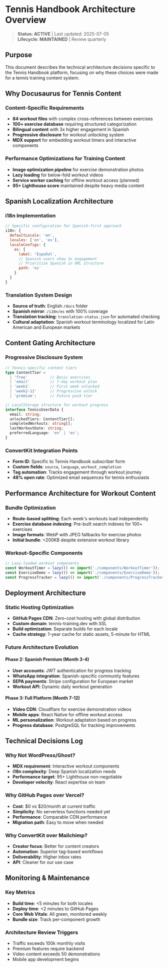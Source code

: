 # Tennis Handbook Architecture Overview

> **Status: ACTIVE** | Last updated: 2025-07-05  
> **Lifecycle: MAINTAINED** | Review quarterly

## Purpose

This document describes the technical architecture decisions specific to the Tennis Handbook platform, focusing on why these choices were made for a tennis training content system.

## Why Docusaurus for Tennis Content

### Content-Specific Requirements
- **84 workout files** with complex cross-references between exercises
- **100+ exercise database** requiring structured categorization
- **Bilingual content** with 3x higher engagement in Spanish
- **Progressive disclosure** for workout unlocking system
- **MDX support** for embedding workout timers and interactive components

### Performance Optimizations for Training Content
- **Image optimization pipeline** for exercise demonstration photos
- **Lazy loading** for below-fold workout videos
- **Service worker caching** for offline workout access (planned)
- **95+ Lighthouse score** maintained despite heavy media content

## Spanish Localization Architecture

### i18n Implementation
```javascript
// Specific configuration for Spanish-first approach
i18n: {
  defaultLocale: 'en',
  locales: ['en', 'es'],
  localeConfigs: {
    es: { 
      label: 'Español', 
      // Spanish users show 3x engagement
      // Prioritize Spanish in URL structure
      path: 'es' 
    }
  }
}
```

### Translation System Design
- **Source of truth**: English `/docs` folder
- **Spanish mirror**: `/i18n/es` with 100% coverage
- **Translation tracking**: `translation-status.json` for automated checking
- **Cultural adaptation**: Spanish workout terminology localized for Latin American and European markets

## Content Gating Architecture

### Progressive Disclosure System
```typescript
// Tennis-specific content tiers
type ContentTier = 
  | 'free'          // Basic exercises
  | 'email'         // 7-day workout plan
  | 'week1'         // First week unlocked
  | 'week2-12'      // Progressive unlock
  | 'premium';      // Future paid tier

// LocalStorage structure for workout progress
interface TennisUserData {
  email: string;
  unlockedTiers: ContentTier[];
  completedWorkouts: string[];
  lastWorkoutDate: string;
  preferredLanguage: 'en' | 'es';
}
```

### ConvertKit Integration Points
- **Form ID**: Specific to Tennis Handbook subscriber form
- **Custom fields**: `source`, `language`, `workout_completion`
- **Tag automation**: Tracks engagement through workout journey
- **48% open rate**: Optimized email sequences for tennis enthusiasts

## Performance Architecture for Workout Content

### Bundle Optimization
- **Route-based splitting**: Each week's workouts load independently
- **Exercise database indexing**: Pre-built search indexes for 100+ exercises
- **Image formats**: WebP with JPEG fallbacks for exercise photos
- **Initial bundle**: <200KB despite extensive workout library

### Workout-Specific Components
```typescript
// Lazy-loaded workout components
const WorkoutTimer = lazy(() => import('./components/WorkoutTimer'));
const ExerciseDemo = lazy(() => import('./components/ExerciseDemo'));
const ProgressTracker = lazy(() => import('./components/ProgressTracker'));
```

## Deployment Architecture

### Static Hosting Optimization
- **GitHub Pages CDN**: Zero-cost hosting with global distribution
- **Custom domain**: tennis-training.dev with SSL
- **Build optimization**: Separate builds for each locale
- **Cache strategy**: 1-year cache for static assets, 5-minute for HTML

### Future Architecture Evolution

#### Phase 2: Spanish Premium (Month 3-4)
- **User accounts**: JWT authentication for progress tracking
- **WhatsApp integration**: Spanish-specific community features
- **SEPA payments**: Stripe configuration for European market
- **Workout API**: Dynamic daily workout generation

#### Phase 3: Full Platform (Month 7-12)
- **Video CDN**: Cloudflare for exercise demonstration videos
- **Mobile apps**: React Native for offline workout access
- **ML personalization**: Workout adaptation based on progress
- **Progress database**: PostgreSQL for tracking improvements

## Technical Decisions Log

### Why Not WordPress/Ghost?
- **MDX requirement**: Interactive workout components
- **i18n complexity**: Deep Spanish localization needs
- **Performance target**: 95+ Lighthouse non-negotiable
- **Developer velocity**: React expertise on team

### Why GitHub Pages over Vercel?
- **Cost**: $0 vs $20/month at current traffic
- **Simplicity**: No serverless functions needed yet
- **Performance**: Comparable CDN performance
- **Migration path**: Easy to move when needed

### Why ConvertKit over Mailchimp?
- **Creator focus**: Better for content creators
- **Automation**: Superior tag-based workflows
- **Deliverability**: Higher inbox rates
- **API**: Cleaner for our use case

## Monitoring & Maintenance

### Key Metrics
- **Build time**: <5 minutes for both locales
- **Deploy time**: <2 minutes to GitHub Pages
- **Core Web Vitals**: All green, monitored weekly
- **Bundle size**: Track per-component growth

### Architecture Review Triggers
- Traffic exceeds 100k monthly visits
- Premium features require backend
- Video content exceeds 50 demonstrations
- Mobile app development begins